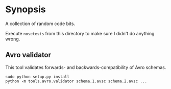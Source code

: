 Synopsis
========

A collection of random code bits.

Execute `nosetests` from this directory to make sure I didn't do anything wrong.

Avro validator
--------------

This tool validates forwards- and backwards-compatibility of Avro schemas.

```
sudo python setup.py install
python -m tools.avro.validator schema.1.avsc schema.2.avsc ...
```
